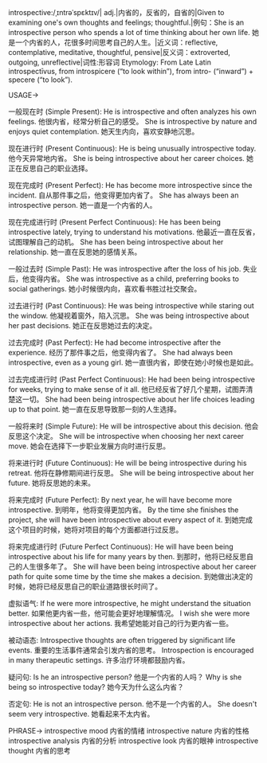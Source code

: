 introspective:/ˌɪntrəˈspɛktɪv/| adj.|内省的，反省的，自省的|Given to examining one's own thoughts and feelings; thoughtful.|例句：She is an introspective person who spends a lot of time thinking about her own life. 她是一个内省的人，花很多时间思考自己的人生。|近义词：reflective, contemplative, meditative, thoughtful, pensive|反义词：extroverted, outgoing, unreflective|词性:形容词
Etymology: From Late Latin introspectīvus, from introspicere (“to look within”), from intro- (“inward”) + specere (“to look”).

USAGE->

一般现在时 (Simple Present):
He is introspective and often analyzes his own feelings. 他很内省，经常分析自己的感受。
She is introspective by nature and enjoys quiet contemplation. 她天生内向，喜欢安静地沉思。


现在进行时 (Present Continuous):
He is being unusually introspective today. 他今天异常地内省。
She is being introspective about her career choices. 她正在反思自己的职业选择。


现在完成时 (Present Perfect):
He has become more introspective since the incident. 自从那件事之后，他变得更加内省了。
She has always been an introspective person. 她一直是一个内省的人。


现在完成进行时 (Present Perfect Continuous):
He has been being introspective lately, trying to understand his motivations. 他最近一直在反省，试图理解自己的动机。
She has been being introspective about her relationship. 她一直在反思她的感情关系。


一般过去时 (Simple Past):
He was introspective after the loss of his job. 失业后，他变得内省。
She was introspective as a child, preferring books to social gatherings. 她小时候很内向，喜欢看书胜过社交聚会。


过去进行时 (Past Continuous):
He was being introspective while staring out the window. 他凝视着窗外，陷入沉思。
She was being introspective about her past decisions. 她正在反思她过去的决定。


过去完成时 (Past Perfect):
He had become introspective after the experience. 经历了那件事之后，他变得内省了。
She had always been introspective, even as a young girl. 她一直很内省，即使在她小时候也是如此。


过去完成进行时 (Past Perfect Continuous):
He had been being introspective for weeks, trying to make sense of it all. 他已经反省了好几个星期，试图弄清楚这一切。
She had been being introspective about her life choices leading up to that point. 她一直在反思导致那一刻的人生选择。


一般将来时 (Simple Future):
He will be introspective about this decision. 他会反思这个决定。
She will be introspective when choosing her next career move. 她会在选择下一步职业发展方向时进行反思。


将来进行时 (Future Continuous):
He will be being introspective during his retreat. 他将在静修期间进行反思。
She will be being introspective about her future. 她将反思她的未来。


将来完成时 (Future Perfect):
By next year, he will have become more introspective. 到明年，他将变得更加内省。
By the time she finishes the project, she will have been introspective about every aspect of it.  到她完成这个项目的时候，她将对项目的每个方面都进行过反思。


将来完成进行时 (Future Perfect Continuous):
He will have been being introspective about his life for many years by then. 到那时，他将已经反思自己的人生很多年了。
She will have been being introspective about her career path for quite some time by the time she makes a decision. 到她做出决定的时候，她将已经反思自己的职业道路很长时间了。


虚拟语气:
If he were more introspective, he might understand the situation better. 如果他更内省一些，他可能会更好地理解情况。
I wish she were more introspective about her actions. 我希望她能对自己的行为更内省一些。


被动语态:
Introspective thoughts are often triggered by significant life events.  重要的生活事件通常会引发内省的思考。
Introspection is encouraged in many therapeutic settings.  许多治疗环境都鼓励内省。


疑问句:
Is he an introspective person? 他是一个内省的人吗？
Why is she being so introspective today? 她今天为什么这么内省？


否定句:
He is not an introspective person. 他不是一个内省的人。
She doesn't seem very introspective. 她看起来不太内省。

PHRASE->
introspective mood  内省的情绪
introspective nature 内省的性格
introspective analysis 内省的分析
introspective look 内省的眼神
introspective thought 内省的思考
